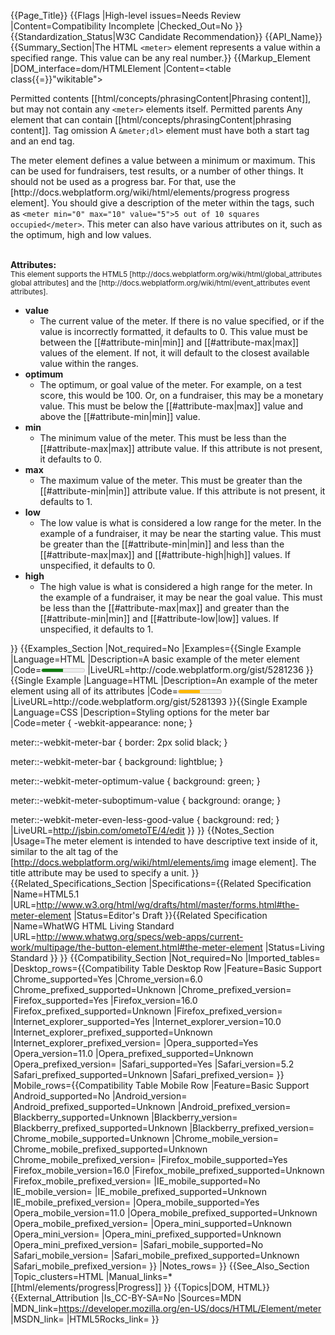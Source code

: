 {{Page_Title}}
{{Flags
|High-level issues=Needs Review
|Content=Compatibility Incomplete
|Checked_Out=No
}}
{{Standardization_Status|W3C Candidate Recommendation}}
{{API_Name}}
{{Summary_Section|The HTML <code>&lt;meter&gt;</code> element represents a value within a specified range.  This value can be any real number.}}
{{Markup_Element
|DOM_interface=dom/HTMLElement
|Content=<table class{{=}}"wikitable">
<tr>
<th style{{=}}"vertical-align: top" id="permitted-contents">Permitted&#160;contents</th>
<td style{{=}}"vertical-align: top; padding-top: 10px">[[html/concepts/phrasingContent|Phrasing content]], but may not contain any <code>&lt;meter&gt;</code> elements itself.</td>
</tr>
<tr>
<th id="permitted-parents">Permitted&#160;parents</th>
<td>Any element that can contain [[html/concepts/phrasingContent|phrasing content]].</td>
</tr>
<tr>
<th id="tag-omission">Tag&#160;omission</th>
<td>A <code>&meter;dl&gt;</code> element must have both a start tag and an end tag.</td>
</tr>
</table>


<p>The meter element defines a value between a minimum or maximum.  This can be used for fundraisers, test results, or a number of other things.  It should not be used as a progress bar.  For that, use the [http://docs.webplatform.org/wiki/html/elements/progress progress element].  You should give a description of the meter within the tags, such as <code>&lt;meter min&#61;&quot;0&quot; max&#61;&quot;10&quot; value&#61;&quot;5&quot;&gt;5 out of 10 squares occupied&lt;&#47;meter&gt;</code>.  This meter can also have various attributes on it, such as the optimum, high and low values.</p>
<br>
<b>Attributes:</b>
<br>
<small>This element supports the HTML5 [http://docs.webplatform.org/wiki/html/global_attributes global attributes] and the [http://docs.webplatform.org/wiki/html/event_attributes event attributes].</small>
<ul>
<li id="attribute-value"><b>value</b>
<ul>
<li>The current value of the meter.  If there is no value specified, or if the value is incorrectly formatted, it defaults to 0.  This value must be between the [[#attribute-min|min]] and [[#attribute-max|max]] values of the element.  If not, it will default to the closest available value within the ranges.
</li>
</ul>
</li>
<li id="attribute-optimum"><b>optimum</b>
<ul>
<li>The optimum, or goal value of the meter.  For example, on a test score, this would be 100.  Or, on a fundraiser, this may be a monetary value.  This must be below the [[#attribute-max|max]] value and above the [[#attribute-min|min]] value.
</li>
</ul>
</li>
<li id="attribute-min"><b>min</b>
<ul>
<li>The minimum value of the meter.  This must be less than the [[#attribute-max|max]] attribute value.  If this attribute is not present, it defaults to 0.
</li>
</ul>
</li>
<li id="attribute-max"><b>max</b>
<ul>
<li>The maximum value of the meter.  This must be greater than the [[#attribute-min|min]] attribute value.  If this attribute is not present, it defaults to 1.
</li>
</ul>
</li>
<li id="attribute-low"><b>low</b>
<ul>
<li>The low value is what is considered a low range for the meter.  In the example of a fundraiser, it may be near the starting value.  This must be greater than the [[#attribute-min|min]] and less than the [[#attribute-max|max]] and [[#attribute-high|high]] values.  If unspecified, it defaults to 0.
</li>
</ul>
</li>
<li id="attribute-high"><b>high</b>
<ul>
<li>The high value is what is considered a high range for the meter.  In the example of a fundraiser, it may be near the goal value.  This must be less than the [[#attribute-max|max]] and greater than the [[#attribute-min|min]] and [[#attribute-low|low]] values.  If unspecified, it defaults to 1.
</li>
</ul>
</li>
</ul>
}}
{{Examples_Section
|Not_required=No
|Examples={{Single Example
|Language=HTML
|Description=A basic example of the meter element
|Code=<meter min="0" max="10" value="5">5 out of 10</meter>
|LiveURL=http://code.webplatform.org/gist/5281236
}}{{Single Example
|Language=HTML
|Description=An example of the meter element using all of its attributes
|Code=<meter min="0" max="1000" value="500" low="200" high="800" optimum="900">&#36;500 raised</meter>
|LiveURL=http://code.webplatform.org/gist/5281393
}}{{Single Example
|Language=CSS
|Description=Styling options for the meter bar
|Code=meter {
  -webkit-appearance: none;
}

meter::-webkit-meter-bar {
  border: 2px solid black;
}

meter::-webkit-meter-bar {
  background: lightblue;
}

meter::-webkit-meter-optimum-value {
  background: green;
}

meter::-webkit-meter-suboptimum-value {
  background: orange;
}

meter::-webkit-meter-even-less-good-value {
  background: red;
}
|LiveURL=http://jsbin.com/ometoTE/4/edit
}}
}}
{{Notes_Section
|Usage=The meter element is intended to have descriptive text inside of it, similar to the alt tag of the [http://docs.webplatform.org/wiki/html/elements/img image element].
The title attribute may be used to specify a unit.
}}
{{Related_Specifications_Section
|Specifications={{Related Specification
|Name=HTML5.1
|URL=http://www.w3.org/html/wg/drafts/html/master/forms.html#the-meter-element
|Status=Editor's Draft
}}{{Related Specification
|Name=WhatWG HTML Living Standard
|URL=http://www.whatwg.org/specs/web-apps/current-work/multipage/the-button-element.html#the-meter-element
|Status=Living Standard
}}
}}
{{Compatibility_Section
|Not_required=No
|Imported_tables=
|Desktop_rows={{Compatibility Table Desktop Row
|Feature=Basic Support
|Chrome_supported=Yes
|Chrome_version=6.0
|Chrome_prefixed_supported=Unknown
|Chrome_prefixed_version=
|Firefox_supported=Yes
|Firefox_version=16.0
|Firefox_prefixed_supported=Unknown
|Firefox_prefixed_version=
|Internet_explorer_supported=Yes
|Internet_explorer_version=10.0
|Internet_explorer_prefixed_supported=Unknown
|Internet_explorer_prefixed_version=
|Opera_supported=Yes
|Opera_version=11.0
|Opera_prefixed_supported=Unknown
|Opera_prefixed_version=
|Safari_supported=Yes
|Safari_version=5.2
|Safari_prefixed_supported=Unknown
|Safari_prefixed_version=
}}
|Mobile_rows={{Compatibility Table Mobile Row
|Feature=Basic Support
|Android_supported=No
|Android_version=
|Android_prefixed_supported=Unknown
|Android_prefixed_version=
|Blackberry_supported=Unknown
|Blackberry_version=
|Blackberry_prefixed_supported=Unknown
|Blackberry_prefixed_version=
|Chrome_mobile_supported=Unknown
|Chrome_mobile_version=
|Chrome_mobile_prefixed_supported=Unknown
|Chrome_mobile_prefixed_version=
|Firefox_mobile_supported=Yes
|Firefox_mobile_version=16.0
|Firefox_mobile_prefixed_supported=Unknown
|Firefox_mobile_prefixed_version=
|IE_mobile_supported=No
|IE_mobile_version=
|IE_mobile_prefixed_supported=Unknown
|IE_mobile_prefixed_version=
|Opera_mobile_supported=Yes
|Opera_mobile_version=11.0
|Opera_mobile_prefixed_supported=Unknown
|Opera_mobile_prefixed_version=
|Opera_mini_supported=Unknown
|Opera_mini_version=
|Opera_mini_prefixed_supported=Unknown
|Opera_mini_prefixed_version=
|Safari_mobile_supported=No
|Safari_mobile_version=
|Safari_mobile_prefixed_supported=Unknown
|Safari_mobile_prefixed_version=
}}
|Notes_rows=
}}
{{See_Also_Section
|Topic_clusters=HTML
|Manual_links=* [[html/elements/progress|Progress]]
}}
{{Topics|DOM, HTML}}
{{External_Attribution
|Is_CC-BY-SA=No
|Sources=MDN
|MDN_link=https://developer.mozilla.org/en-US/docs/HTML/Element/meter
|MSDN_link=
|HTML5Rocks_link=
}}
